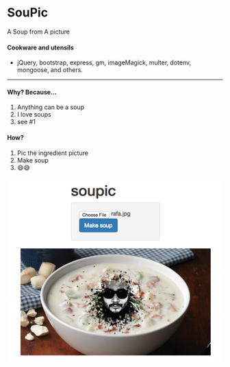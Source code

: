 # SouPic
A Soup from A picture

#### Cookware and utensils
- jQuery, bootstrap, express, gm, imageMagick, multer, dotenv, mongoose, and others.

----

#### Why? Because...
1. Anything can be a soup
2. I love soups
3. see #1

#### How?
1. Pic the ingredient picture
2. Make soup
3. 😄😅

![Soup of Me!](https://github.com/rapala61/soupic/blob/master/public/img/rafa-soup.png?raw=true "Rafa's Soup")
